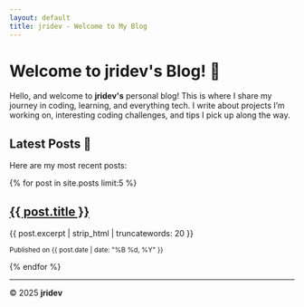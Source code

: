 ```yaml
---
layout: default
title: jridev - Welcome to My Blog
---
```


# Welcome to jridev's Blog! 🚀

Hello, and welcome to **jridev's** personal blog! This is where I share my journey in coding, learning, and everything tech. I write about projects I’m working on, interesting coding challenges, and tips I pick up along the way.

## Latest Posts 📝

Here are my most recent posts:

<div class="post-list">
  {% for post in site.posts limit:5 %}
    <div class="post-preview">
      <a href="{{ post.url }}">
        <h2>{{ post.title }}</h2>
      </a>
      <p>{{ post.excerpt | strip_html | truncatewords: 20 }}</p>
      <p><small>Published on {{ post.date | date: "%B %d, %Y" }}</small></p>
    </div>
  {% endfor %}
</div>

---

&copy; 2025 **jridev**
